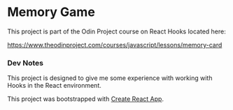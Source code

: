 # Memory Game

This project is part of the Odin Project course on React Hooks located here:

https://www.theodinproject.com/courses/javascript/lessons/memory-card

### Dev Notes

This project is designed to give me some experience with working with Hooks in the React environment.

This project was bootstrapped with [Create React App](https://github.com/facebook/create-react-app).